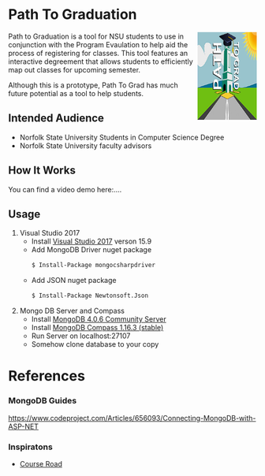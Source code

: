 # Path To Graduation

<img src="https://github.com/blbesinaiz/GradPath-web/blob/master/Path%20Grad%20v3%20(Web)/Img/Path%20To%20Grad%20Logo.png" align="right"
     title="Size Limit logo by Anton Lovchikov" width="120" height="178">

Path to Graduation is a tool for NSU students to use in conjunction
with the Program Evaulation to help aid the process of registering
for classes. This tool features an interactive degreement that allows
students to efficiently map out classes for upcoming semester. 

Although this is a prototype, Path To Grad has much future potential
as a tool to help students.

[comment]: <> (#Have Screenshot of Student View Page)
[comment]: <> (#Have Screenshot of perfect path generation, alternate paths, profile customization)

## Intended Audience

* Norfolk State University Students in Computer Science Degree
* Norfolk State University faculty advisors


## How It Works

You can find a video demo here:....

<Blurb on how it functions>


## Usage

1. Visual Studio 2017 
     * Install [Visual Studio 2017](https://visualstudio.microsoft.com/downloads/) verson 15.9
     * Add MongoDB Driver nuget package
        ```sh
        $ Install-Package mongocsharpdriver
        ```
     * Add JSON nuget package
        ```sh
        $ Install-Package Newtonsoft.Json
        ```
2. Mongo DB Server and Compass 
     * Install [MongoDB 4.0.6 Community Server](https://www.mongodb.com/download-center/community)
     * Install [MongoDB Compass 1.16.3 (stable)](https://www.mongodb.com/download-center/compass?jmp=hero)
     * Run Server on localhost:27107
     * Somehow clone database to your copy


# References
### MongoDB Guides
https://www.codeproject.com/Articles/656093/Connecting-MongoDB-with-ASP-NET

### Inspiratons
* [Course Road](https://github.com/dannybd/courseroad)
